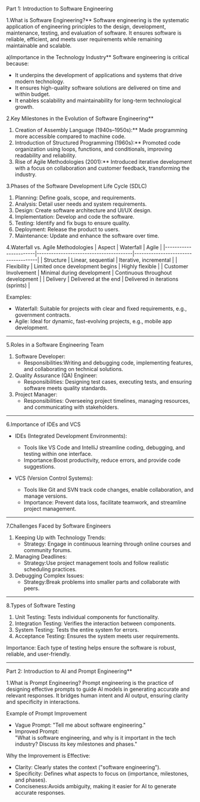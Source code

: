 Part 1: Introduction to Software Engineering


1.What is Software Engineering?**
Software engineering is the systematic application of engineering principles to the design, development, maintenance, testing, and evaluation of software. It ensures software is reliable, efficient, and meets user requirements while remaining maintainable and scalable.

a)Importance in the Technology Industry**
Software engineering is critical because:
- It underpins the development of applications and systems that drive modern technology.
- It ensures high-quality software solutions are delivered on time and within budget.
- It enables scalability and maintainability for long-term technological growth.



2.Key Milestones in the Evolution of Software Engineering**
1. Creation of Assembly Language (1940s–1950s):**
   Made programming more accessible compared to machine code.
2. Introduction of Structured Programming (1960s):**
   Promoted code organization using loops, functions, and conditionals, improving readability and reliability.
3. Rise of Agile Methodologies (2001):**
   Introduced iterative development with a focus on collaboration and customer feedback, transforming the industry.


3.Phases of the Software Development Life Cycle (SDLC)
1. Planning: Define goals, scope, and requirements.
2. Analysis: Detail user needs and system requirements.
3. Design: Create software architecture and UI/UX design.
4. Implementation: Develop and code the software.
5. Testing: Identify and fix bugs to ensure quality.
6. Deployment: Release the product to users.
7. Maintenance: Update and enhance the software over time.



4.Waterfall vs. Agile Methodologies
| Aspect                | Waterfall                              | Agile                            |
|-----------------------|----------------------------------------|-------------------------------------|
| Structure             | Linear, sequential                    | Iterative, incremental              |
| Flexibility           | Limited once development begins       | Highly flexible                     |
| Customer Involvement  | Minimal during development            | Continuous throughout development   |
| Delivery              | Delivered at the end                  | Delivered in iterations (sprints)   |

Examples:
- Waterfall: Suitable for projects with clear and fixed requirements, e.g., government contracts.
- Agile: Ideal for dynamic, fast-evolving projects, e.g., mobile app development.

---

5.Roles in a Software Engineering Team
1. Software Developer:
   - Responsibilities:Writing and debugging code, implementing features, and collaborating on technical solutions.
2. Quality Assurance (QA) Engineer:
   - Responsibilities: Designing test cases, executing tests, and ensuring software meets quality standards.
3. Project Manager:
   - Responsibilities: Overseeing project timelines, managing resources, and communicating with stakeholders.

---

6.Importance of IDEs and VCS
- IDEs (Integrated Development Environments):
   - Tools like VS Code and IntelliJ streamline coding, debugging, and testing within one interface.
   - Importance:Boost productivity, reduce errors, and provide code suggestions.

- VCS (Version Control Systems):
   - Tools like Git and SVN track code changes, enable collaboration, and manage versions.
   - Importance: Prevent data loss, facilitate teamwork, and streamline project management.

---

7.Challenges Faced by Software Engineers
1. Keeping Up with Technology Trends:
   - Strategy: Engage in continuous learning through online courses and community forums.
2. Managing Deadlines:
   - Strategy:Use project management tools and follow realistic scheduling practices.
3. Debugging Complex Issues:
   - Strategy:Break problems into smaller parts and collaborate with peers.

---

8.Types of Software Testing
1. Unit Testing: Tests individual components for functionality.
2. Integration Testing: Verifies the interaction between components.
3. System Testing: Tests the entire system for errors.
4. Acceptance Testing: Ensures the system meets user requirements.

Importance: Each type of testing helps ensure the software is robust, reliable, and user-friendly.

---

Part 2: Introduction to AI and Prompt Engineering**



1.What is Prompt Engineering?
Prompt engineering is the practice of designing effective prompts to guide AI models in generating accurate and relevant responses. It bridges human intent and AI output, ensuring clarity and specificity in interactions.

Example of Prompt Improvement
- Vague Prompt: 
  "Tell me about software engineering."  
- Improved Prompt:  
  "What is software engineering, and why is it important in the tech industry? Discuss its key milestones and phases."  

Why the Improvement is Effective:
- Clarity: Clearly states the context ("software engineering").
- Specificity: Defines what aspects to focus on (importance, milestones, and phases).
- Conciseness:Avoids ambiguity, making it easier for AI to generate accurate responses.
